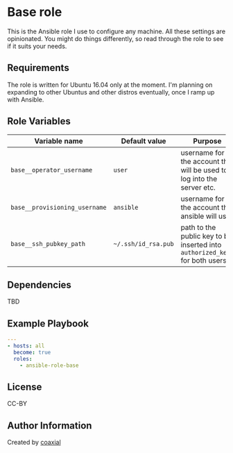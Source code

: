 Base role
=========

This is the Ansible role I use to configure any machine. All these settings are
opinionated. You might do things differently, so read through the role to see
if it suits your needs.

Requirements
------------

The role is written for Ubuntu 16.04 only at the moment. I'm planning on
expanding to other Ubuntus and other distros eventually, once I ramp up with
Ansible.

Role Variables
--------------

Variable name | Default value | Purpose
--- | --- | ---
`base__operator_username` | `user` | username for the account that will be used to log into the server etc.
`base__provisioning_username` | `ansible` | username for the account that ansible will use
`base__ssh_pubkey_path` | `~/.ssh/id_rsa.pub` | path to the public key to be inserted into `authorized_keys` for both users

Dependencies
------------

TBD

Example Playbook
----------------

```yaml
---
- hosts: all
  become: true
  roles:
    - ansible-role-base
```

License
-------

CC-BY

Author Information
------------------

Created by [coaxial](https://64b.it)
